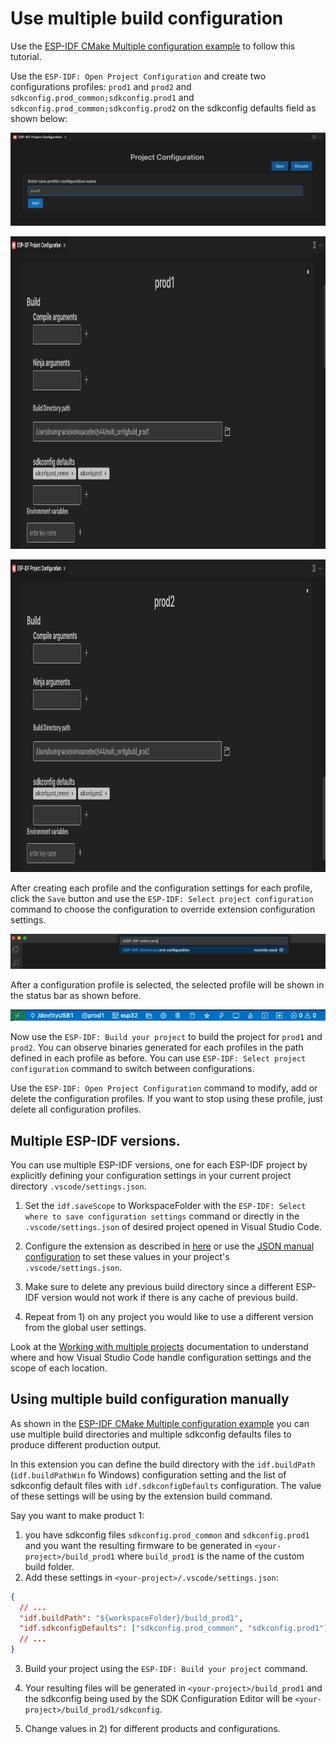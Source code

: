 # Use multiple build configuration

Use the [ESP-IDF CMake Multiple configuration example](https://github.com/espressif/esp-idf/tree/master/examples/build_system/cmake/multi_config) to follow this tutorial.

Use the `ESP-IDF: Open Project Configuration` and create two configurations profiles: `prod1` and `prod2` and `sdkconfig.prod_common;sdkconfig.prod1` and `sdkconfig.prod_common;sdkconfig.prod2` on the sdkconfig defaults field as shown below:

<p>
  <img src="../../media/tutorials/project_conf/enterConfigName.png" alt="Enter new profile configuration name">
</p>

<p>
  <img src="../../media/tutorials/project_conf/prod1.png" alt="Production 1" height="500">
</p>

<p>
  <img src="../../media/tutorials/project_conf/prod2.png" alt="Production 1" height="500">
</p>

After creating each profile and the configuration settings for each profile, click the `Save` button and use the `ESP-IDF: Select project configuration` command to choose the configuration to override extension configuration settings.

<p>
  <img src="../../media/tutorials/project_conf/selectConfig.png" alt="Select configuration">
</p>

After a configuration profile is selected, the selected profile will be shown in the status bar as shown before.

<p>
  <img src="../../media/tutorials/project_conf/configInStatusBar.png" alt="Configuration in status bar">
</p>

Now use the `ESP-IDF: Build your project` to build the project for `prod1` and `prod2`. You can observe binaries generated for each profiles in the path defined in each profile as before. You can use `ESP-IDF: Select project configuration` command to switch between configurations.

Use the `ESP-IDF: Open Project Configuration` command to modify, add or delete the configuration profiles. If you want to stop using these profile, just delete all configuration profiles.

## Multiple ESP-IDF versions.

You can use multiple ESP-IDF versions, one for each ESP-IDF project by explicitly defining your configuration settings in your current project directory `.vscode/settings.json`.

1. Set the `idf.saveScope` to WorkspaceFolder with the `ESP-IDF: Select where to save configuration settings` command or directly in the `.vscode/settings.json` of desired project opened in Visual Studio Code.

2. Configure the extension as described in [here](./install.md) or use the [JSON manual configuration](../SETUP.md#json-manual-configuration) to set these values in your project's `.vscode/settings.json`.

3. Make sure to delete any previous build directory since a different ESP-IDF version would not work if there is any cache of previous build.

4. Repeat from 1) on any project you would like to use a different version from the global user settings.

Look at the [Working with multiple projects](../MULTI_PROJECTS.md) documentation to understand where and how Visual Studio Code handle configuration settings and the scope of each location.

## Using multiple build configuration manually

As shown in the [ESP-IDF CMake Multiple configuration example](https://github.com/espressif/esp-idf/tree/master/examples/build_system/cmake/multi_config) you can use multiple build directories and multiple sdkconfig defaults files to produce different production output.

In this extension you can define the build directory with the `idf.buildPath` (`idf.buildPathWin` fo Windows) configuration setting and the list of sdkconfig default files with `idf.sdkconfigDefaults` configuration. The value of these settings will be using by the extension build command.

Say you want to make product 1:

1. you have sdkconfig files `sdkconfig.prod_common` and `sdkconfig.prod1` and you want the resulting firmware to be generated in `<your-project>/build_prod1` where `build_prod1` is the name of the custom build folder.
2. Add these settings in `<your-project>/.vscode/settings.json`:

```json
{
  // ...
  "idf.buildPath": "${workspaceFolder}/build_prod1",
  "idf.sdkconfigDefaults": ["sdkconfig.prod_common", "sdkconfig.prod1"]
  // ...
}
```

3. Build your project using the `ESP-IDF: Build your project` command.

4. Your resulting files will be generated in `<your-project>/build_prod1` and the sdkconfig being used by the SDK Configuration Editor will be `<your-project>/build_prod1/sdkconfig`.

5. Change values in 2) for different products and configurations.
